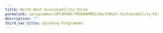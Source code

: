 ```yaml
---
title: North West Sustainability Forum
permalink: /programmes/UPCOMING-PROGRAMMES/NorthWest-Sustainability-Forum
description: ""
third_nav_title: Upcoming Programmes
---
```



